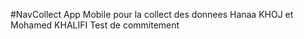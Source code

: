 #NavCollect
App Mobile pour la collect des donnees
Hanaa KHOJ et Mohamed KHALIFI 
Test de commitement
